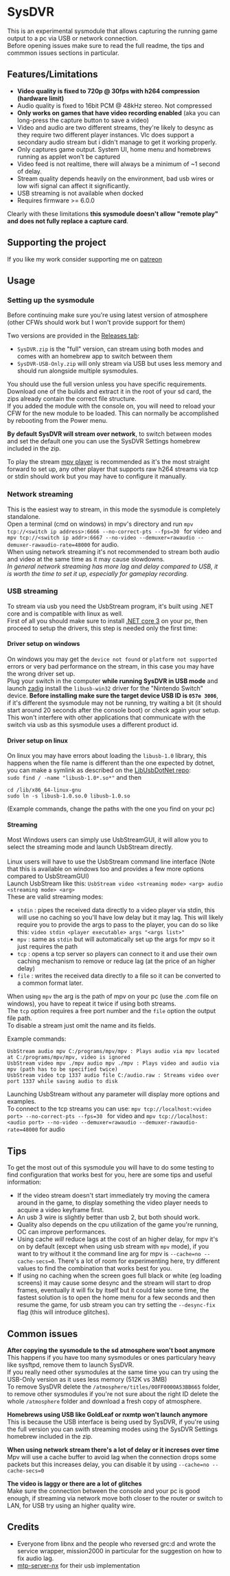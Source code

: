 # SysDVR
This is an experimental sysmodule that allows capturing the running game output to a pc via USB or network connection.\
Before opening issues make sure to read the full readme, the tips and commmon issues sections in particular.

## Features/Limitations
- **Video quality is fixed to 720p @ 30fps with h264 compression (hardware limit)**
- Audio quality is fixed to 16bit PCM @ 48kHz stereo. Not compressed
- **Only works on games that have video recording enabled** (aka you can long-press the capture button to save a video)
- Video and audio are two different streams, they're likely to desync as they require two different player instances. Vlc does support a secondary audio stream but i didn't manage to get it working properly.
- Only captures game output. System UI, home menu and homebrews running as applet won't be captured
- Video feed is not realtime, there will always be a minimum of ~1 second of delay.
- Stream quality depends heavily on the environment, bad usb wires or low wifi signal can affect it significantly.
- USB streaming is not available when docked
- Requires firmware >= 6.0.0

Clearly with these limitations **this sysmodule doesn't allow "remote play" and does not fully replace a capture card**.

## Supporting the project
If you like my work consider supporting me on [patreon](https://www.patreon.com/exelix11)

## Usage
### Setting up the sysmodule
Before continuing make sure you're using latest version of atmosphere (other CFWs should work but I won't provide support for them)

Two versions are provided in the [Releases tab](https://github.com/exelix11/SysDVR/releases):
- `SysDVR.zip` is the "full" version, can stream using both modes and comes with an homebrew app to switch between them
- `SysDVR-USB-Only.zip` will only stream via USB but uses less memory and should run alongside multiple sysmodules.

You should use the full version unless you have specific requirements.\
Download one of the builds and extract it in the root of your sd card, the zips already contain the correct file structure.\
If you added the module with the console on, you will need to reload your CFW for the new module to be loaded. This can normally be accomplished by rebooting from the Power menu.

**By default SysDVR will stream over network**, to switch between modes and set the default one you can use the SysDVR Settings homebrew included in the zip.

To play the stream [mpv player](https://mpv.io/) is recommended as it's the most straight forward to set up, any other player that supports raw h264 streams via tcp or stdin should work but you may have to configure it manually.
### Network streaming
This is the easiest way to stream, in this mode the sysmodule is completely standalone.\
Open a terminal (cmd on windows) in mpv's directory and run `mpv tcp://<switch ip address>:6666 --no-correct-pts --fps=30 ` for video and `mpv tcp://<switch ip addr>:6667 --no-video --demuxer=rawaudio --demuxer-rawaudio-rate=48000` for audio.\
When using network streaming it's not recommended to stream both audio and video at the same time as it may cause slowdowns.\
*In general network streaming has more lag and delay compared to USB, it is worth the time to set it up, especially for gameplay recording.*
### USB streaming
To stream via usb you need the UsbStream program, it's built using .NET core and is compatible with linux as well.\
First of all you should make sure to install [.NET core 3](https://dotnet.microsoft.com/download) on your pc, then proceed to setup the drivers, this step is needed only the first time:
#### Driver setup on windows
On windows you may get the `device not found` or `platform not supported` errors or very bad performance on the stream, in this case you may have the wrong driver set up.\
Plug your switch in the computer **while running SysDVR in USB mode** and launch [zadig](https://zadig.akeo.ie/) install the `libusb-win32` driver for the "Nintendo Switch" device. **Before installing make sure the target device USB ID is `057e 3006`**, if it's different the sysmodule may not be running, try waiting a bit (it should start around 20 seconds after the console boot) or check again your setup.\
This won't interfere with other applications that communicate with the switch via usb as this sysmodule uses a different product id.
#### Driver setup on linux 
On linux you may have errors about loading the `libusb-1.0` library, this happens when the file name is different than the one expected by dotnet, you can make a symlink as described on the [LibUsbDotNet repo](https://github.com/LibUsbDotNet/LibUsbDotNet#linux-users):\
`sudo find / -name "libusb-1.0*.so*"` and then
```
cd /lib/x86_64-linux-gnu
sudo ln -s libusb-1.0.so.0 libusb-1.0.so
```
(Example commands, change the paths with the one you find on your pc)
#### Streaming
Most Windows users can simply use UsbStreamGUI, it will allow you to select the streaming mode and launch UsbStream directly.\
\
Linux users will have to use the UsbStream command line interface (Note that this is available on windows too and provides a few more options compared to UsbStreamGUI)\
Launch UsbStream like this:
`UsbStream video <streaming mode> <arg> audio <streaming mode> <arg>` \
These are valid streaming modes: 
- `stdin` : pipes the received data directly to a video player via stdin, this will use no caching so you'll have low delay but it may lag. This will likely require you to provide the args to pass to the player, you can do so like this: `video stdin <player executable> args "<args list>"`
- `mpv` : same as `stdin` but will automatically set up the args for mpv so it just requires the path
- `tcp` : opens a tcp server so players can connect to it and use their own caching mechanism to remove or reduce lag (at the price of an higher delay)
- `file` : writes the received data directly to a file so it can be converted to a common format later.

When using `mpv` the arg is the path of mpv on your pc (use the .com file on windows), you have to repeat it twice if using both streams. \
The `tcp` option requires a free port number and the `file` option the output file path. \
To disable a stream just omit the name and its fields.

Example commands:
```
UsbStream audio mpv C:/programs/mpv/mpv : Plays audio via mpv located at C:/programs/mpv/mpv, video is ignored
UsbStream video mpv ./mpv audio mpv ./mpv : Plays video and audio via mpv (path has to be specified twice)
UsbStream video tcp 1337 audio file C:/audio.raw : Streams video over port 1337 while saving audio to disk
```
Launching UsbStream without any parameter will display more options and examples.\
To connect to the tcp streams you can use: `mpv tcp://localhost:<video port> --no-correct-pts --fps=30 ` for video and `mpv tcp://localhost:<audio port> --no-video --demuxer=rawaudio --demuxer-rawaudio-rate=48000` for audio
## Tips
To get the most out of this sysmodule you will have to do some testing to find configuration that works best for you, here are some tips and useful information:
- If the video stream doesn't start immediately try moving the camera around in the game, to display something the video player needs to acquire a video keyframe first.
- An usb 3 wire is slightly better than usb 2, but both should work.
- Quality also depends on the cpu utilization of the game you're running, OC can improve performances.
- Using cache *will* reduce lags at the cost of an higher delay, for mpv it's on by default (except when using usb stream with `mpv` mode), if you want to try without it the command line arg for mpv is `--cache=no --cache-secs=0`. There's a lot of room for experimenting here, try different values to find the combination that works best for you.
- If using no caching when the screen goes full black or white (eg loading screens) it may cause some desync and the stream will start to drop frames, eventually it will fix by itself but it could take some time, the fastest solution is to open the home menu for a few seconds and then resume the game, for usb stream you can try setting the `--desync-fix` flag (this will introduce glitches).
## Common issues
**After copying the sysmodule to the sd atmosphere won't boot anymore** \
This happens if you have too many sysmodules or ones particulary heavy like sysftpd, remove them to launch SysDVR.\
If you really need other sysmodules at the same time you can try using the USB-Only version as it uses less memory (512K vs 3MB)\
To remove SysDVR delete the `/atmosphere/titles/00FF0000A53BB665` folder, to remove other sysmodules if you're not sure about the right ID delete the whole `/atmosphere` folder and download a fresh copy of atmosphere.

**Homebrews using USB like GoldLeaf or nxmtp won't launch anymore**\
This is because the USB interface is being used by SysDVR, if you're using the full version you can swith streaming modes using the SysDVR Settings homebrew included in the zip.

**When using network stream there's a lot of delay or it increses over time**\
Mpv will use a cache buffer to avoid lag when the connection drops some packets but this increases delay, you can disable it by using `--cache=no --cache-secs=0`

**The video is laggy or there are a lot of glitches** \
Make sure the connection between the console and your pc is good enough, if streaming via network move both closer to the router or switch to LAN, for USB try using an higher quality wire.

## Credits
- Everyone from libnx and the people who reversed grc:d and wrote the service wrapper, mission2000 in particular for the suggestion on how to fix audio lag.
- [mtp-server-nx](https://github.com/retronx-team/mtp-server-nx) for their usb implementation
